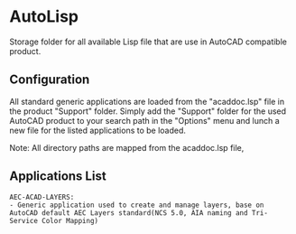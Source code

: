 # AutoLisp

Storage folder for all available Lisp file that are use in AutoCAD compatible product.

## Configuration

All standard generic applications are loaded from the "acaddoc.lsp" file in the product "Support" folder. Simply add the "Support" folder for the used AutoCAD product to your search path in the "Options" menu and lunch a new file for the listed applications to be loaded.

Note: All directory paths are mapped from the acaddoc.lsp file,

## Applications List

```applications
AEC-ACAD-LAYERS:
- Generic application used to create and manage layers, base on AutoCAD default AEC Layers standard(NCS 5.0, AIA naming and Tri-Service Color Mapping)

```
